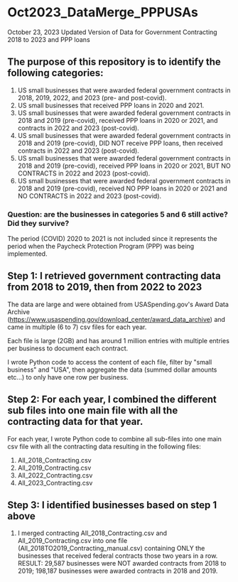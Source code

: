 # Oct2023_DataMerge_PPPUSAs
October 23, 2023 Updated Version of Data for Government Contracting 2018 to 2023 and PPP loans

## The purpose of this repository is to identify the following categories:

1. US small businesses that were awarded federal government contracts in 2018, 2019, 2022, and 2023 (pre- and post-covid).
2. US small businesses that received PPP loans in 2020 and 2021.
3. US small businesses that were awarded federal government contracts in 2018 and 2019 (pre-covid), received PPP loans in 2020 or 2021, and contracts in 2022 and 2023 (post-covid).
4. US small businesses that were awarded federal government contracts in 2018 and 2019 (pre-covid), DID NOT receive PPP loans, then received contracts in 2022 and 2023 (post-covid).
5. US small businesses that were awarded federal government contracts in 2018 and 2019 (pre-covid), received PPP loans in 2020 or 2021, BUT NO CONTRACTS in 2022 and 2023 (post-covid). 
6. US small businesses that were awarded federal government contracts in 2018 and 2019 (pre-covid), received NO PPP loans in 2020 or 2021 and NO CONTRACTS in 2022 and 2023 (post-covid).

### Question: are the businesses in categories 5 and 6 still active? Did they survive? 

The period (COVID) 2020 to 2021 is not included since it represents the period when the Paycheck Protection Program (PPP) was being implemented. 

## Step 1: I retrieved government contracting data from 2018 to 2019, then from 2022 to 2023

The data are large and were obtained from USASpending.gov's Award Data Archive (https://www.usaspending.gov/download_center/award_data_archive) and came in multiple (6 to 7) csv files for each year. 

Each file is large (2GB) and has around 1 million entries with multiple entries per business to document each contract. 

I wrote Python code to access the content of each file, filter by "small business" and "USA", then aggregate the data (summed dollar amounts etc...) to only have one row per business. 

## Step 2: For each year, I combined the different sub files into one main file with all the contracting data for that year.

For each year, I wrote Python code to combine all sub-files into one main csv file with all the contracting data resulting in the following files:
1. All_2018_Contracting.csv
2. All_2019_Contracting.csv
3. All_2022_Contracting.csv
4. All_2023_Contracting.csv

## Step 3: I identified businesses based on step 1 above

1. I merged contracting All_2018_Contracting.csv and All_2019_Contracting.csv into one file (All_2018TO2019_Contracting_manual.csv) containing ONLY the businesses that received federal contracts those two years in a row. RESULT: 29,587 businesses were NOT awarded contracts from 2018 to 2019; 198,187 businesses were awarded contracts in 2018 and 2019.
